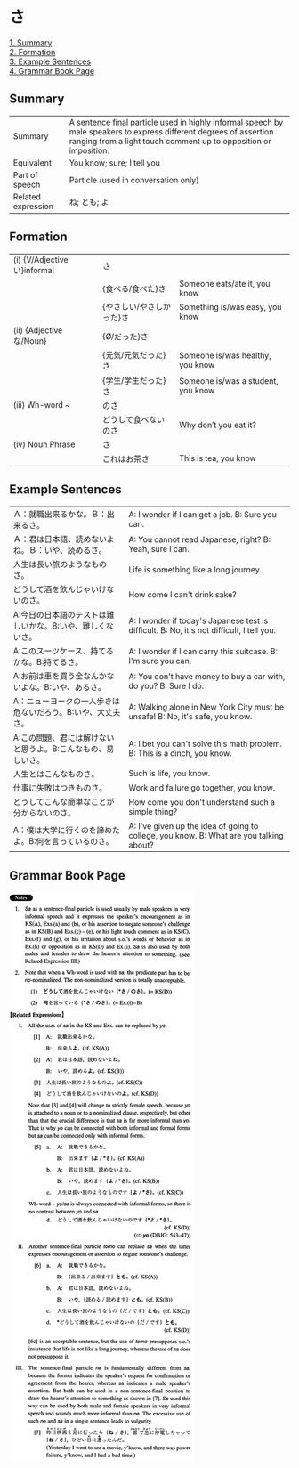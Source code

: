 # さ

[1. Summary](#summary)<br>
[2. Formation](#formation)<br>
[3. Example Sentences](#example-sentences)<br>
[4. Grammar Book Page](#grammar-book-page)<br>


## Summary

<table><tr>   <td>Summary</td>   <td>A sentence final particle used in highly informal speech by male speakers to express different degrees of assertion ranging from a light touch comment up to opposition or imposition.</td></tr><tr>   <td>Equivalent</td>   <td>You know; sure; I tell you</td></tr><tr>   <td>Part of speech</td>   <td>Particle (used in conversation only)</td></tr><tr>   <td>Related expression</td>   <td>ね; とも; よ</td></tr></table>

## Formation

<table class="table"><tbody><tr class="tr head"><td class="td"><span class="numbers">(i)</span> <span class="bold">{V/Adjective い}informal</span></td><td class="td"><span class="concept">さ</span></td><td class="td"></td></tr><tr class="tr"><td class="td"></td><td class="td"><span>{食べる/食べた}</span><span class="concept">さ</span></td><td class="td"><span>Someone eats/ate it, you know</span></td></tr><tr class="tr"><td class="td"></td><td class="td"><span>{やさしい/やさしかった}</span><span class="concept">さ</span></td><td class="td"><span>Something is/was easy, you know</span></td></tr><tr class="tr head"><td class="td"><span class="numbers">(ii)</span> <span class="bold">{Adjective な/Noun}</span></td><td class="td"><span>{Ø/だった}</span><span class="concept">さ</span></td><td class="td"></td></tr><tr class="tr"><td class="td"></td><td class="td"><span>{元気/元気だった}</span><span class="concept">さ</span></td><td class="td"><span>Someone is/was healthy, you know</span></td></tr><tr class="tr"><td class="td"></td><td class="td"><span>{学生/学生だった}</span><span class="concept">さ</span></td><td class="td"><span>Someone is/was a student, you know</span></td></tr><tr class="tr head"><td class="td"><span class="numbers">(iii)</span> <span class="bold">Wh-word ~</span></td><td class="td"><span>の</span><span class="concept">さ</span></td><td class="td"></td></tr><tr class="tr"><td class="td"></td><td class="td"><span>どうして食べないの</span><span class="concept">さ</span></td><td class="td"><span>Why don’t you eat it?</span></td></tr><tr class="tr head"><td class="td"><span class="numbers">(iv)</span> <span class="bold">Noun Phrase</span></td><td class="td"><span class="concept">さ</span></td><td class="td"></td></tr><tr class="tr"><td class="td"></td><td class="td"><span>これはお茶</span><span class="concept">さ</span></td><td class="td"><span>This is tea, you know</span></td></tr></tbody></table>

## Example Sentences

<table><tr>   <td>Ａ：就職出来るかな。Ｂ：出来るさ。</td>   <td>A: I wonder if I can get a job. B: Sure you can.</td></tr><tr>   <td>Ａ：君は日本語、読めないよね。Ｂ：いや、読めるさ。</td>   <td>A: You cannot read Japanese, right? B: Yeah, sure I can.</td></tr><tr>   <td>人生は長い旅のようなものさ。</td>   <td>Life is something like a long journey.</td></tr><tr>   <td>どうして酒を飲んじゃいけないのさ。</td>   <td>How come I can't drink sake?</td></tr><tr>   <td>A:今日の日本語のテストは難しいかな。B:いや、難しくないさ。</td>   <td>A: I wonder if today's Japanese test is difficult. B: No, it's not difficult, I tell you.</td></tr><tr>   <td>A:このスーツケース、持てるかな。B:持てるさ。</td>   <td>A: I wonder if I can carry this suitcase. B: I'm sure you can.</td></tr><tr>   <td>A:お前は車を買う金なんかないよな。B:いや、あるさ。</td>   <td>A: You don't have money to buy a car with, do you? B: Sure I do.</td></tr><tr>   <td>A：ニューヨークの一人歩きは危ないだろう。B:いや、大丈夫さ。</td>   <td>A: Walking alone in New York City must be unsafe! B: No, it's safe, you know.</td></tr><tr>   <td>A:この問題、君には解けないと思うよ。B:こんなもの、易しいさ。</td>   <td>A: I bet you can't solve this math problem. B: This is a cinch, you know.</td></tr><tr>   <td>人生とはこんなものさ。</td>   <td>Such is life, you know.</td></tr><tr>   <td>仕事に失敗はつきものさ。</td>   <td>Work and failure go together, you know.</td></tr><tr>   <td>どうしてこんな簡単なことが分からないのさ。</td>   <td>How come you don't understand such a simple thing?</td></tr><tr>   <td>A：僕は大学に行くのを諦めたよ。B:何を言っているのさ。</td>   <td>A: I've given up the idea of going to college, you know. B: What are you talking about?</td></tr></table>

## Grammar Book Page

![](../img/Intermediateさ.png)


